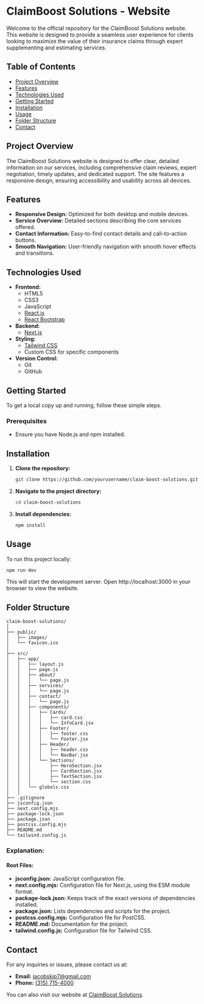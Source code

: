 # **ClaimBoost Solutions - Website**

Welcome to the official repository for the ClaimBoost Solutions website. This website is designed to provide a seamless user experience for clients looking to maximize the value of their insurance claims through expert supplementing and estimating services.

## **Table of Contents**

- [Project Overview](#project-overview)
- [Features](#features)
- [Technologies Used](#technologies-used)
- [Getting Started](#getting-started)
- [Installation](#installation)
- [Usage](#usage)
- [Folder Structure](#folder-structure)
- [Contact](#contact)

## **Project Overview**

The ClaimBoost Solutions website is designed to offer clear, detailed information on our services, including comprehensive claim reviews, expert negotiation, timely updates, and dedicated support. The site features a responsive design, ensuring accessibility and usability across all devices.

## **Features**

- **Responsive Design:** Optimized for both desktop and mobile devices.
- **Service Overview:** Detailed sections describing the core services offered.
- **Contact Information:** Easy-to-find contact details and call-to-action buttons.
- **Smooth Navigation:** User-friendly navigation with smooth hover effects and transitions.

## **Technologies Used**

- **Frontend:**
  - HTML5
  - CSS3
  - JavaScript
  - [React.js](https://reactjs.org/)
  - [React Bootstrap](https://react-bootstrap.github.io/)
- **Backend:**
  - [Next.js](https://nextjs.org/)
- **Styling:**
  - [Tailwind CSS](https://tailwindcss.com/)
  - Custom CSS for specific components
- **Version Control:**
  - Git
  - GitHub

## **Getting Started**

To get a local copy up and running, follow these simple steps.

### **Prerequisites**

- Ensure you have Node.js and npm installed.

## **Installation**

1. **Clone the repository:**

   ```bash
   git clone https://github.com/yourusername/claim-boost-solutions.git
   ```

2. **Navigate to the project directory:**

   ```bash
   cd claim-boost-solutions
   ```

3. **Install dependencies:**

   ```bash
   npm install
   ```

## **Usage**

To run this project locally:

```bash
npm run dev
```

This will start the development server. Open http://localhost:3000 in your browser to view the website.

## **Folder Structure**
```
claim-boost-solutions/
│
├── public/
│   ├── images/
│   └── favicon.ico
│
├── src/
│   ├── app/
│   │   ├── layout.js
│   │   ├── page.js
│   │   ├── about/
│   │   │   └── page.js
│   │   ├── services/
│   │   │   └── page.js
│   │   ├── contact/
│   │   │   └── page.js
│   │   ├── components/
│   │   │   ├── Cards/
│   │   │   │   ├── card.css
│   │   │   │   └── InfoCard.jsx
│   │   │   ├── Footer/
│   │   │   │   ├── footer.css
│   │   │   │   └── Footer.jsx
│   │   │   ├── Header/
│   │   │   │   ├── header.css
│   │   │   │   └── NavBar.jsx
│   │   │   └── Sections/
│   │   │       ├── HeroSection.jsx
│   │   │       ├── CardSection.jsx
│   │   │       ├── TextSection.jsx
│   │   │       └── section.css
│   │   └── globals.css
│   │
├── .gitignore
├── jsconfig.json
├── next.config.mjs
├── package-lock.json
├── package.json
├── postcss.config.mjs
├── README.md
└── tailwind.config.js
```

### **Explanation:**
#### **Root Files:**
- **jsconfig.json:** JavaScript configuration file.
- **next.config.mjs:** Configuration file for Next.js, using the ESM module format.
- **package-lock.json:** Keeps track of the exact versions of dependencies installed.
- **package.json:** Lists dependencies and scripts for the project.
- **postcss.config.mjs:** Configuration file for PostCSS.
- **README.md:** Documentation for the project.
- **tailwind.config.js:** Configuration file for Tailwind CSS.

## **Contact**
For any inquiries or issues, please contact us at:

- **Email:** [jacobskip7@gmail.com](mailto:jacobskip7@gmail.com)
- **Phone:** [(315) 715-4000](tel:+13157154000)

You can also visit our website at [ClaimBoost Solutions](#).

